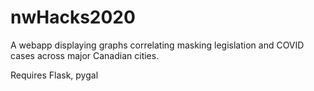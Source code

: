 # nwHacks2020
A webapp displaying graphs correlating masking legislation and COVID cases across major Canadian cities.

Requires Flask, pygal
